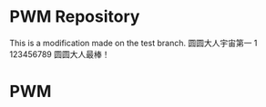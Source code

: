 # PWM Repository
This is a modification made on the test branch.
圆圆大人宇宙第一
1
123456789
圆圆大人最棒！
# PWM
